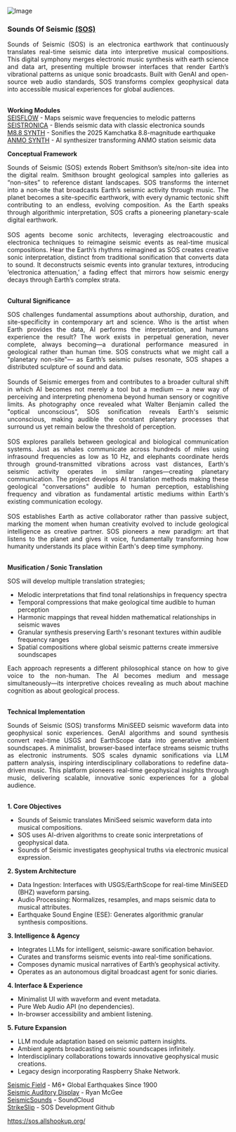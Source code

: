 ![Image](https://github.com/user-attachments/assets/88059152-b8fa-46fc-a498-8801064b5cc4)

### Sounds Of Seismic [(SOS)](https://sos.allshookup.org/)<br>

 <div align="justify">
Sounds of Seismic (SOS) is an electronica earthwork that continuously translates real-time seismic data into interpretive musical compositions. This digital symphony merges electronic music synthesis with earth science and data art, presenting multiple browser interfaces that render Earth’s vibrational patterns as unique sonic broadcasts. Built with GenAI and open-source web audio standards, SOS transforms complex geophysical data into accessible musical experiences for global audiences.<br><br></div>

**Working Modules**<br>
[SEISFLOW](https://sos.allshookup.org/flow.html) - Maps seismic wave frequencies to melodic patterns<br>
[SEISTRONICA](https://sos.allshookup.org/seis.html) - Blends seismic data with classic electronica sounds<br>
[M8.8 SYNTH](https://sos.allshookup.org/synths/Kamchatka-8-8-Synth.html) - Sonifies the 2025 Kamchatka 8.8-magnitude earthquake<br>
[ANMO SYNTH](https://sos.allshookup.org/synths/ANMO-FM-Synth.html) - AI synthesizer transforming ANMO station seismic data<br>

**Conceptual Framework**<br>

 <div align="justify">
Sounds of Seismic (SOS) extends Robert Smithson’s site/non-site idea into the digital realm. Smithson brought geological samples into galleries as “non-sites” to reference distant landscapes. SOS transforms the internet into a non-site that broadcasts Earth’s seismic activity through music. The planet becomes a site-specific earthwork, with every dynamic tectonic shift contributing to an endless, evolving composition. As the Earth speaks through algorithmic interpretation, SOS crafts a pioneering planetary-scale digital earthwork.<br><br></div>

 <div align="justify">
SOS agents become sonic architects, leveraging electroacoustic and electronica techniques to reimagine seismic events as real-time musical compositions. Hear the Earth’s rhythms reimagined as SOS creates creative sonic interpretation, distinct from traditional sonification that converts data to sound. It deconstructs seismic events into granular textures, introducing ‘electronica attenuation,’ a fading effect that mirrors how seismic energy decays through Earth’s complex strata.<br><br></div>

**Cultural Significance**<br>

<div align="justify">
SOS challenges fundamental assumptions about authorship, duration, and site-specificity in contemporary art and science. Who is the artist when Earth provides the data, AI performs the interpretation, and humans experience the result? The work exists in perpetual generation, never complete, always becoming—a durational performance measured in geological rather than human time. SOS constructs what we might call a "planetary non-site"— as Earth’s seismic pulses resonate, SOS shapes a distributed sculpture of sound and data.<br><br></div>

 <div align="justify">
Sounds of Seismic emerges from and contributes to a broader cultural shift in which AI becomes not merely a tool but a medium — a new way of perceiving and interpreting phenomena beyond human sensory or cognitive limits. As photography once revealed what Walter Benjamin called the "optical unconscious", SOS sonification reveals Earth's seismic unconscious, making audible the constant planetary processes that surround us yet remain below the threshold of perception.<br><br></div>

 <div align="justify">
SOS explores parallels between geological and biological communication systems. Just as whales communicate across hundreds of miles using infrasound frequencies as low as 10 Hz, and elephants coordinate herds through ground-transmitted vibrations across vast distances, Earth's seismic activity operates in similar ranges—creating planetary communication. The project develops AI translation methods making these geological "conversations" audible to human perception, establishing frequency and vibration as fundamental artistic mediums within Earth's existing communication ecology.<br><br></div>

 <div align="justify">
SOS establishes Earth as active collaborator rather than passive subject, marking the moment when human creativity evolved to include geological intelligence as creative partner. SOS pioneers a new paradigm: art that listens to the planet and gives it voice, fundamentally transforming how humanity understands its place within Earth's deep time symphony.<br><br></div>

**Musification / Sonic Translation**<br>

SOS will develop multiple translation strategies;<br>
+ Melodic interpretations that find tonal relationships in frequency spectra<br>
+ Temporal compressions that make geological time audible to human perception<br>
+ Harmonic mappings that reveal hidden mathematical relationships in seismic waves<br>
+ Granular synthesis preserving Earth's resonant textures within audible frequency ranges<br>
+ Spatial compositions where global seismic patterns create immersive soundscapes<br>

 <div align="justify">
Each approach represents a different philosophical stance on how to give voice to the non-human. The AI becomes medium and message simultaneously—its interpretive choices revealing as much about machine cognition as about geological process.<br><br></div>

**Technical Implementation**<br>

 <div align="justify">
Sounds of Seismic (SOS) transforms MiniSEED seismic waveform data into geophysical sonic experiences. GenAI algorithms and sound synthesis convert real-time USGS and EarthScope data into generative ambient soundscapes. A minimalist, browser-based interface streams seismic truths as electronic instruments. SOS scales dynamic sonifications via LLM pattern analysis, inspiring interdisciplinary collaborations to redefine data-driven music. This platform pioneers real-time geophysical insights through music, delivering scalable, innovative sonic experiences for a global audience.<br><br></div>

**1. Core Objectives <br>**
+ Sounds of Seismic translates MiniSeed seismic waveform data into musical compositions.<br>
+ SOS uses AI-driven algorithms to create sonic interpretations of geophysical data.<br>
+ Sounds of Seismic investigates geophysical truths via electronic musical expression.<br>

**2. System Architecture**
+ Data Ingestion: Interfaces with USGS/EarthScope for real-time MiniSEED (BHZ) waveform parsing.<br>
+ Audio Processing: Normalizes, resamples, and maps seismic data to musical attributes.<br>
+ Earthquake Sound Engine (ESE): Generates algorithmic granular synthesis compositions.<br>

**3. Intelligence & Agency**
+ Integrates LLMs for intelligent, seismic-aware sonification behavior.<br>
+ Curates and transforms seismic events into real-time sonifications.<br>
+ Composes dynamic musical narratives of Earth’s geophysical activity.<br>
+ Operates as an autonomous digital broadcast agent for sonic diaries.<br>

**4. Interface & Experience**
+ Minimalist UI with waveform and event metadata.<br>
+ Pure Web Audio API (no dependencies).<br>
+ In-browser accessibility and ambient listening.<br>

**5. Future Expansion**
+ LLM module adaptation based on seismic pattern insights.<br>
+ Ambient agents broadcasting seismic soundscapes infinitely.<br>
+ Interdisciplinary collaborations towards innovative geophysical music creations.<br>
+ Legacy design incorporating Raspberry Shake Network.<br>

[Seismic Field](https://allshookup.org/seismic-field.html) - M6+ Global Earthquakes Since 1900<br>
[Seismic Auditory Display](https://sos.allshookup.org/auditory-display.html) - Ryan McGee<br>
[SeismicSounds](https://soundcloud.com/seismicsounds) - SoundCloud<br>
[StrikeSlip](https://github.com/strikeslip) - SOS Development Github
    
https://sos.allshookup.org/




